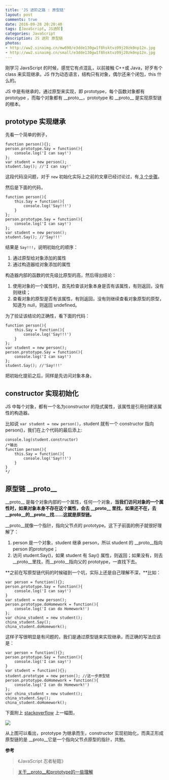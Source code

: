 ```yaml
---
title: 'JS 进阶之路 : 原型链'
layout: post
comments: true
date: 2016-09-28 20:20:40
tags: [JavaScript, JS进阶]
categories: JavaScript
description: JS 进阶 原型链
photos:
- http://ww2.sinaimg.cn/mw690/e3dde130gw1f8hsktvz09j20zk0np12n.jpg
- http://ww2.sinaimg.cn/small/e3dde130gw1f8hsktvz09j20zk0np12n.jpg
---
```

刚学习 JavsScript 的时候，感觉它有点混乱，以前接触 C++或 Java，好歹有个 class 来实现继承，JS 作为动态语言，结构只有对象，偶尔还来个闭包，this 什么的。

<!--more-->

JS 中是有继承的，通过原型来实现，即 prototype，每个函数对象都有 prototype ，而每个对象都有 \_\_proto\_\_，prototype 和 \_\_proto\_\_ 是实现原型链的根本。

## prototype 实现继承

先看一个简单的例子，

```
function person(){};
person.prototype.Say = function(){
	console.log('I can say!')
};
var student = new person();
student.Say(); //'I can say!'
```

这段代码没问题，对于 `new` 初始化实际上之前的文章已经讨论过，有[ 3 个步骤](http://blog.yuren.space/bi-bao/)。

然后是下面的代码，

```
function person(){
	this.Say = function(){
		console.log('Say!!!')
	}
};
person.prototype.Say = function(){
	console.log('I can say!')
};
var student = new person();
student.Say(); //'Say!!!'
```

结果是 `Say!!!`，说明初始化的顺序：

1. 通过原型给对象添加的属性
2. 通过构造器给对象添加的属性

构造器内部的函数的优先级比原型的高，然后得出结论：

1. 使用对象的一个属性时，首先检查该对象本身是否有该属性，有则返回，没有则继续；
2. 查看对象的原型是否有该属性，有则返回，没有则继续查看对象原型的原型，知道为 null，则返回 undefined。

为了验证该结论的正确性，看下面的代码：

```
function person(){
	this.Say = function(){
		console.log('Say!!!')
	}
};
var student = new person();
person.prototype.Say = function(){
	console.log('I can say!')
};
student.Say(); //'Say!!!'
```

把初始化提前之后，同样是先访问对象本身。

## constructor 实现初始化

JS 中每个对象，都有一个名为constructor 的隐式属性，该属性是引用创建该属性的构造器。

比如说 `var student = new person()`，student 就有一个 constructor 指向 person()，我们在上个代码的最后添上:

```
console.log(student.constructor)
/*输出
function person(){
	this.Say = function(){
		console.log('Say!!!')
	}
}
*/
```

## 原型链 \_\_proto\_\_

\_\_proto\_\_ 是每个对象内部的一个属性，任何一个对象，**当我们访问对象的一个属性时，如果对象本身不存在这个属性，会去 \_\_proto\_\_ 里找，如果还不在，去\_\_proto\_\_的\_\_proto\_\_找......这就是原型链。**

\_\_proto\_\_就像一个指针，指向父节点的 prototype。这下子前面的例子就很好理解了：

1. person 是一个对象，student 继承 person，所以 student 的 \_\_proto\_\_指向person 的prototype；
2. 访问 student.Say()，如果 student 有 Say() 属性，则返回；如果没有，则去\_\_proto\_\_里找，而\_\_proto\_\_指向父的 prototype，一直找下去。

**之前在写原型链代码的时候碰到一个坑，实际上还是自己理解不深，**比如：

```
var person = function(){};
person.prototype.Say = function(){
	console.log('I can say!')
}
var student = new person();
person.prototype.doHomework = function(){
	console.log('I can do Homework!')
};
var china_student = new student();
china_student.Say();
china_student.doHomework();
```

这样子写很明显是有问题的，我们是通过原型链来实现继承，而正确的写法应该是：

```
var person = function(){};
person.prototype.Say = function(){
	console.log('I can say!')
}
var student = function(){};
student.prototype = new person(); //这一步原型链
person.prototype.doHomework = function(){
	console.log('I can do Homework!')
};
var china_student = new student();
china_student.Say();
china_student.doHomework();
```

下面附上 [stackoverflow](http://stackoverflow.com/questions/650764/how-does-proto-differ-from-constructor-prototype) 上一幅图，

![](https://sfault-image.b0.upaiyun.com/87/be/87bedc7497759ef29844afab67f4c478_articlex)

从上图可以看出，prototype 为继承而生，constructor 实现初始化，而真正形成原型链的是 \_\_proto\_\_它是一个指向父节点原型的指针，共勉。

**参考**

>《JavaScript 忍者秘籍》

>[关于__proto__和prototype的一些理解](https://segmentfault.com/a/1190000006711220)